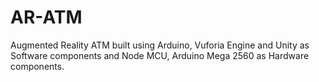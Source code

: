 # AR-ATM

Augmented Reality ATM built using Arduino, Vuforia Engine and Unity as Software components and Node MCU, Arduino Mega 2560 as Hardware components.
